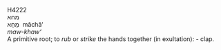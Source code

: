 <body>
  <p>H4222<br>  מחא  <br> מָחָא  ‎  mâchâ‘  <br><i>maw-khaw‘ </i><br>A primitive root; to <i>rub</i> or <i>strike</i> the hands together (in exultation): - clap.<br></p>
 </body>